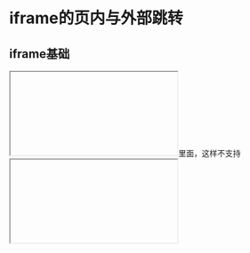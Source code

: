# iframe的页内与外部跳转
## iframe基础
<iframe> 标签规定一个内联框架。一个内联框架被用来在当前 HTML 文档中嵌入另一个文档。
所有的主流浏览器都支持<iframe>标签。你可以把提示的文字放到 <iframe> 和 </iframe>里面，这样不支持 <iframe>的浏览器就会出现提示的文字。
iframe 如何使用呢？

通常我们使用iframe直接在页面嵌套iframe标签指定的src就可以了。

比如：

```
    <!-- 
     <iframe> 标签规定一个内联框架
　　　这里写p 标签是为了看align的效果
     -->
<p style="overflow: hidden;">这是一些文本。 这是一些文本。 这是一些文本。这是一些文本。 这是一些文本。 这是一些文本。
<iframe name="myiframe" id="myrame" src="external_file.html" frameborder="0" align="left" width="200" height="200" scrolling="no">
<p>你的浏览器不支持iframe标签</p>
</iframe>
这是一些文本。 这是一些文本。 这是一些文本。这是一些文本。 这是一些文本。 这是一些文本。</p>
```
iframe 的常用属性：
　　 name ：  规定 <iframe> 的名称。
        width： 规定 <iframe> 的宽度。
        height ：规定 <iframe> 的高度。
        src ：规定在 <iframe> 中显示的文档的 URL。
        frameborder ： 规定是否显示 <iframe> 周围的边框。 (0为无边框，1位有边框)。
        align ：　 规定如何根据周围的元素来对齐 <iframe>。　(left,right,top,middle,bottom)。
        scrolling ： 规定是否在 <iframe> 中显示滚动条。 (yes,no,auto)
        sandbox属性如下
                 ""	启用所有限制条件
              allow-forms 允许表单提交。
              allow-same-origin 允许将内容作为普通来源对待。如果未使用该关键字，嵌入的内容将被视为一个独立的源。
              allow-scripts 允许脚本执行。
              allow-top-navigation	嵌入的页面的上下文可以导航（加载）内容到顶级的浏览上下文环境（browsing context）。如果未使用该关键字，这个操作将不可用。
那如何获取iframe里面的内容呢？
```
    var iframe = document.getElementById("myrame"); //获取iframe标签
    var iwindow = iframe.contentWindow; //获取iframe的window对象
    var idoc = iwindow.document; //获取iframe的document对象
    console.log(idoc.documentElement); //获取iframe的html
    console.log("body",idoc.body)
```


## top.location和window.location有什么区别？
window.location.href、location.href是本页面跳转，是在当前frame中打开新页
parent.location.href是上一层页面跳转
top.location.href是最外层的页面跳转，是在顶层frame中打开新页


